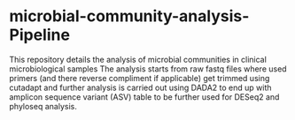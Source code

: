# microbial-community-analysis-Pipeline
This repository details the analysis of microbial communities in clinical microbiological samples
The analysis starts from raw fastq files where used primers (and there reverse compliment if applicable) get trimmed using cutadapt 
and further analysis is carried out using DADA2 to end up with  amplicon sequence variant (ASV) table to be further used for
DESeq2 and phyloseq analysis. 
